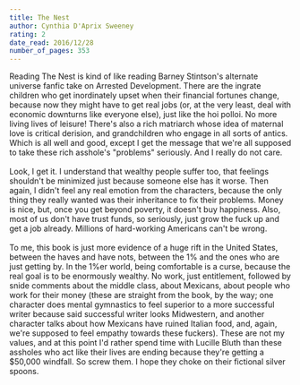 ```yaml
---
title: The Nest
author: Cynthia D'Aprix Sweeney
rating: 2
date_read: 2016/12/28
number_of_pages: 353
---
```


Reading The Nest is kind of like reading Barney Stintson's alternate universe fanfic take on Arrested Development. There are the ingrate children who get inordinately upset when their financial fortunes change, because now they might have to get real jobs (or, at the very least, deal with economic downturns like everyone else), just like the hoi polloi. No more living lives of leisure! There's also a rich matriarch whose idea of maternal love is critical derision, and grandchildren who engage in all sorts of antics. Which is all well and good, except I get the message that we're all supposed to take these rich asshole's "problems" seriously. And I really do not care.<br/><br/>Look, I get it. I understand that wealthy people suffer too, that feelings shouldn't be minimized just because someone else has it worse. Then again, I didn't feel any real emotion from the characters, because the only thing they really wanted was their inheritance to fix their problems. Money is nice, but, once you get beyond poverty, it doesn't buy happiness. Also, most of us don't have trust funds, so seriously, just grow the fuck up and get a job already. Millions of hard-working Americans can't be wrong.<br/><br/>To me, this book is just more evidence of a huge rift in the United States, between the haves and have nots, between the 1% and the ones who are just getting by. In the 1%er world, being comfortable is a curse, because the real goal is to be enormously wealthy. No work, just entitlement, followed by snide comments about the middle class, about Mexicans, about people who work for their money (these are straight from the book, by the way; one character does mental gymnastics to feel superior to a more successful writer because said successful writer looks Midwestern, and another character talks about how Mexicans have ruined Italian food, and, again, we're supposed to feel empathy towards these fuckers). These are not my values, and at this point I'd rather spend time with Lucille Bluth than these assholes who act like their lives are ending because they're getting a $50,000 windfall. So screw them. I hope they choke on their fictional silver spoons. 